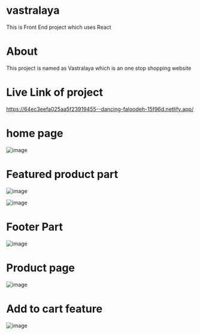 # vastralaya
This is Front End project which uses React
# About 
This project is named as Vastralaya which is an one stop shopping website
# Live Link of project
https://64ec3eefa025aa5f23919455--dancing-faloodeh-15f96d.netlify.app/
# home page
![image](https://github.com/partho2001/vastralaya/assets/42618752/290af038-702c-4321-84ef-a8260f77d072)
# Featured product part
![image](https://github.com/partho2001/vastralaya/assets/42618752/10a35c15-a1d0-421e-b8f6-29f7e019fdca)


![image](https://github.com/partho2001/vastralaya/assets/42618752/186ee762-b983-4267-a4f5-2d09d592fde9)

# Footer Part
![image](https://github.com/partho2001/vastralaya/assets/42618752/46852a63-7cfb-4475-8b93-f164675869d7)
 
# Product page
![image](https://github.com/partho2001/vastralaya/assets/42618752/e9f6fa70-95f7-458b-940a-eaf3e14fba57)

# Add to cart feature

![image](https://github.com/partho2001/vastralaya/assets/42618752/210b8245-9c91-4873-8b3a-cfbb36a8a4b8)
